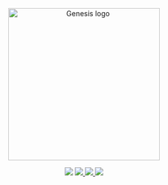 <p align="center">
    <a href="https://github.com/yoratoni/genesis" target="_blank">
        <img src="https://raw.githubusercontent.com/yoratoni/genesis/main/assets/logo.png" width="300" alt="Genesis logo">
    </a>
</p>

<p align="center">
    <img src="https://img.shields.io/badge/made%20by-Yoratoni-858FF0?style=flat-square">
    <a href="https://github.com/yoratoni/genesis/blob/main/LICENSE" target="_blank">
        <img src="https://img.shields.io/github/license/yoratoni/bibobot?color=D962F2&style=flat-square">
    </a>
    <a href="https://github.com/yoratoni/genesis/issues" target="_blank">
        <img src="https://img.shields.io/github/issues-raw/yoratoni/genesis?color=FF8D70&style=flat-square">
    </a>
    <a href="https://github.com/yoratoni/genesis/blob/main/package.json" target="_blank">
        <img src="https://img.shields.io/github/package-json/v/yoratoni/genesis?color=FDD384&style=flat-square">
    </a>
</p>

#

